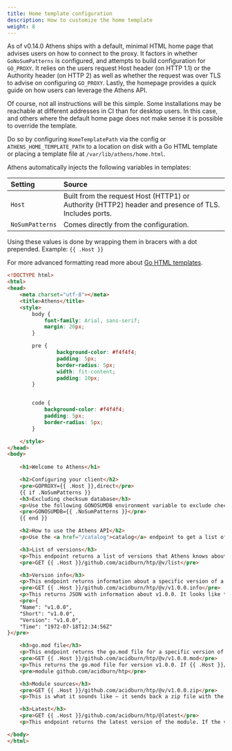 ```yaml
---
title: Home template configuration
description: How to customize the home template
weight: 8
---
```


As of v0.14.0 Athens ships with a default, minimal HTML home page that advises users on how to connect to the proxy. It factors in whether `GoNoSumPatterns` is configured, and attempts
to build configuration for `GO_PROXY`. It relies on the users request Host header (on HTTP 1.1) or the Authority header (on HTTP 2) as well as whether the request was over TLS to advise 
on configuring `GO_PROXY`. Lastly, the homepage provides a quick guide on how users can leverage the Athens API.

Of course, not all instructions will be this simple. Some installations may be reachable at different addresses in CI than for desktop users. In this case, and others where the default
home page does not make sense it is possible to override the template.

Do so by configuring `HomeTemplatePath` via the config or `ATHENS_HOME_TEMPLATE_PATH` to a location on disk with a Go HTML template or placing a template file at `/var/lib/athens/home.html`.

Athens automatically injects the following variables in templates:

| Setting         | Source |
| :------         | :----- |
| `Host`          | Built from the request Host (HTTP1) or Authority (HTTP2) header and presence of TLS. Includes ports. |
| `NoSumPatterns` | Comes directly from the configuration. |

Using these values is done by wrapping them in bracers with a dot prepended. Example: `{{ .Host }}`

For more advanced formatting read more about [Go HTML templates](https://pkg.go.dev/html/template).

```html
<!DOCTYPE html>
<html>
<head>
	<meta charset="utf-8"></meta>
	<title>Athens</title>
	<style>
		body {
			font-family: Arial, sans-serif;
			margin: 20px;
		}

		pre {
				background-color: #f4f4f4;
				padding: 5px;
				border-radius: 5px;
				width: fit-content;
  				padding: 10px;
		}


		code {
			background-color: #f4f4f4;
			padding: 5px;
			border-radius: 5px;
		}

	</style>
</head>
<body>
	
	<h1>Welcome to Athens</h1>

	<h2>Configuring your client</h2>
	<pre>GOPROXY={{ .Host }},direct</pre>
	{{ if .NoSumPatterns }}
	<h3>Excluding checksum database</h3>
	<p>Use the following GONOSUMDB environment variable to exclude checksum database:</p>
	<pre>GONOSUMDB={{ .NoSumPatterns }}</pre>
	{{ end }}

	<h2>How to use the Athens API</h2>
	<p>Use the <a href="/catalog">catalog</a> endpoint to get a list of all modules in the proxy</p>

	<h3>List of versions</h3>
	<p>This endpoint returns a list of versions that Athens knows about for <code>acidburn/htp</code>:</p>
	<pre>GET {{ .Host }}/github.com/acidburn/htp/@v/list</pre>

	<h3>Version info</h3>
	<p>This endpoint returns information about a specific version of a module:</p>
	<pre>GET {{ .Host }}/github.com/acidburn/htp/@v/v1.0.0.info</pre>
	<p>This returns JSON with information about v1.0.0. It looks like this:
	<pre>{
	"Name": "v1.0.0",
	"Short": "v1.0.0",
	"Version": "v1.0.0",
	"Time": "1972-07-18T12:34:56Z"
}</pre>

	<h3>go.mod file</h3>
	<p>This endpoint returns the go.mod file for a specific version of a module:</p>
	<pre>GET {{ .Host }}/github.com/acidburn/htp/@v/v1.0.0.mod</pre>
	<p>This returns the go.mod file for version v1.0.0. If {{ .Host }}/github.com/acidburn/htp version v1.0.0 has no dependencies, the response body would look like this:</p>
	<pre>module github.com/acidburn/htp</pre>

	<h3>Module sources</h3>
	<pre>GET {{ .Host }}/github.com/acidburn/htp/@v/v1.0.0.zip</pre>
	<p>This is what it sounds like — it sends back a zip file with the source code for the module in version v1.0.0.</p>

	<h3>Latest</h3>
	<pre>GET {{ .Host }}/github.com/acidburn/htp/@latest</pre>
	<p>This endpoint returns the latest version of the module. If the version does not exist it should retrieve the hash of latest commit.</p>

</body>
</html>
```